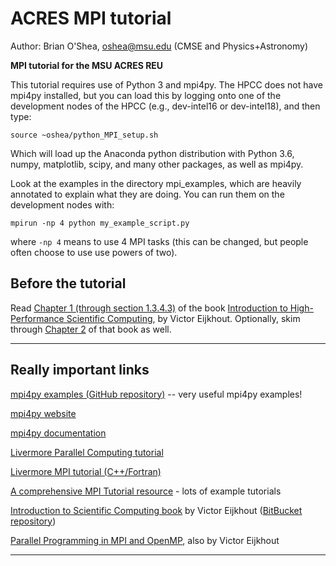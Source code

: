 # ACRES MPI tutorial

Author: Brian O'Shea, oshea@msu.edu (CMSE and Physics+Astronomy)

**MPI tutorial for the MSU ACRES REU**

This tutorial requires use of Python 3 and mpi4py.  The HPCC does 
not have mpi4py installed, but you can load this by logging onto 
one of the development nodes of the HPCC (e.g., dev-intel16 or dev-intel18), and then type:

```
source ~oshea/python_MPI_setup.sh
```

Which will load up the Anaconda python distribution with Python 3.6, numpy, matplotlib, scipy, and many other packages, as well as mpi4py.  

Look at the examples in the directory mpi_examples, which are heavily annotated to explain what they are doing.  You can run them on the 
development nodes with:

```
mpirun -np 4 python my_example_script.py
```

where ```-np 4``` means to use 4 MPI tasks (this can be changed, 
but people often choose to use use powers of two).

## Before the tutorial

Read [Chapter 1 (through section 1.3.4.3)](http://pages.tacc.utexas.edu/~eijkhout/istc/html/sequential.html) of the book [Introduction to High-Performance Scientific Computing](http://pages.tacc.utexas.edu/~eijkhout/istc/html/index.html), by Victor Eijkhout.  Optionally, skim through [Chapter 2](http://pages.tacc.utexas.edu/~eijkhout/istc/html/parallel.html) of that book as well.

----

## Really important links

[mpi4py examples (GitHub repository)](https://github.com/jbornschein/mpi4py-examples) -- very useful mpi4py examples!


[mpi4py website](http://mpi4py.scipy.org/docs/)

[mpi4py documentation](http://mpi4py.readthedocs.io/en/stable/index.html)

[Livermore Parallel Computing tutorial](https://computing.llnl.gov/tutorials/parallel_comp/) 

[Livermore MPI tutorial (C++/Fortran)](https://computing.llnl.gov/tutorials/mpi/)

[A comprehensive MPI Tutorial resource](http://mpitutorial.com/) - lots of example tutorials

[Introduction to Scientific Computing book](http://pages.tacc.utexas.edu/~eijkhout/istc/istc.html) by Victor Eijkhout  ([BitBucket repository](https://bitbucket.org/VictorEijkhout/hpc-book-and-course))

[Parallel Programming in MPI and OpenMP](http://pages.tacc.utexas.edu/~eijkhout/pcse/html/index.html), also by Victor Eijkhout 

----

